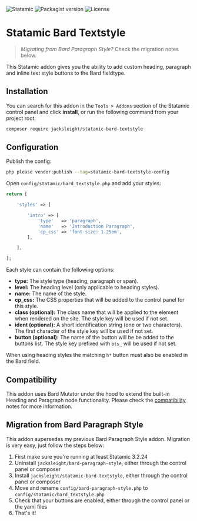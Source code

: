 <!-- statamic:hide -->

![Statamic](https://flat.badgen.net/badge/Statamic/3.1.14+/FF269E)
![Packagist version](https://flat.badgen.net/packagist/v/jacksleight/statamic-bard-textstyle)
![License](https://flat.badgen.net/github/license/jacksleight/statamic-bard-textstyle)

# Statamic Bard Textstyle

<!-- /statamic:hide -->

> *Migrating from Bard Paragraph Style?* Check the migration notes below.

This Statamic addon gives you the ability to add custom heading, paragraph and inline text style buttons to the Bard fieldtype.

## Installation

You can search for this addon in the `Tools > Addons` section of the Statamic control panel and click **install**, or run the following command from your project root:

```bash
composer require jacksleight/statamic-bard-textstyle
```

## Configuration

Publish the config:

```bash
php please vendor:publish --tag=statamic-bard-textstyle-config
```

Open `config/statamic/bard_textstyle.php` and add your styles:


```php
return [

    'styles' => [

        'intro' => [
            'type'   => 'paragraph',
            'name'   => 'Introduction Paragraph',
            'cp_css' => 'font-size: 1.25em',
        ],

    ],

];
```

Each style can contain the following options:

* **type:** The style type (heading, paragraph or span).
* **level:** The heading level (only applicable to heading styles).
* **name:** The name of the style.
* **cp_css:** The CSS properties that will be added to the control panel for this style.
* **class (optional):** The class name that will be applied to the element when rendered on the site. The style key will be used if not set.
* **ident (optional):** A short identification string (one or two characters). The first character of the style key will be used if not set.
* **button (optional):** The name of the button will be be added to the buttons list. The style key prefixed with `bts_` will be used if not set.

When using heading styles the matching `h*` button must also be enabled in the Bard field.

## Compatibility

This addon uses Bard Mutator under the hood to extend the built-in Heading and Paragraph node functionality. Please check the [compatibility](https://github.com/jacksleight/statamic-bard-mutator#compatibility) notes for more information.

## Migration from Bard Paragraph Style

This addon supersedes my previous Bard Paragraph Style addon. Migration is very easy, just follow the steps below:

1. First make sure you're running at least Statamic 3.2.24
2. Uninstall `jacksleight/bard-paragraph-style`, either through the control panel or composer
3. Install `jacksleight/statamic-bard-textstyle`, either through the control panel or composer
4. Move and rename `config/bard-paragraph-style.php` to `config/statamic/bard_textstyle.php`
5. Check that your buttons are enabled, either through the control panel or the yaml files
6. That's it!